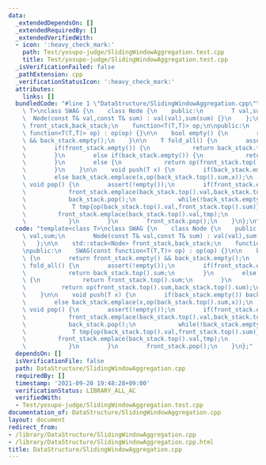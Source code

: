 ```yaml
---
data:
  _extendedDependsOn: []
  _extendedRequiredBy: []
  _extendedVerifiedWith:
  - icon: ':heavy_check_mark:'
    path: Test/yosupo-judge/SlidingWindowAggregation.test.cpp
    title: Test/yosupo-judge/SlidingWindowAggregation.test.cpp
  _isVerificationFailed: false
  _pathExtension: cpp
  _verificationStatusIcon: ':heavy_check_mark:'
  attributes:
    links: []
  bundledCode: "#line 1 \"DataStructure/SlidingWindowAggregation.cpp\"\ntemplate<class\
    \ T>\nclass SWAG {\n    class Node {\n    public:\n        T val,sum;\n      \
    \  Node(const T& val,const T& sum) : val(val),sum(sum) {}\n    };\n\n    std::stack<Node>\
    \ front_stack,back_stack;\n    function<T(T,T)> op;\n\npublic:\n    SWAG(const\
    \ function<T(T,T)> op) : op(op) {}\n\n    bool empty() {\n        return front_stack.empty()\
    \ && back_stack.empty();\n    }\n\n    T fold_all() {\n        assert(!empty());\n\
    \        if(front_stack.empty()) {\n            return back_stack.top().sum;\n\
    \        }\n        else if(back_stack.empty()) {\n            return front_stack.top().sum;\n\
    \        }\n        else {\n            return op(front_stack.top().sum,back_stack.top().sum);\n\
    \        }\n    }\n\n    void push(T x) {\n        if(back_stack.empty()) back_stack.emplace(x,x);\n\
    \        else back_stack.emplace(x,op(back_stack.top().sum,x));\n    }\n\n   \
    \ void pop() {\n        assert(!empty());\n        if(front_stack.empty()) {\n\
    \            front_stack.emplace(back_stack.top().val,back_stack.top().val);\n\
    \            back_stack.pop();\n            while(!back_stack.empty()) {\n   \
    \             T tmp{op(back_stack.top().val,front_stack.top().sum)};\n       \
    \         front_stack.emplace(back_stack.top().val,tmp);\n                back_stack.pop();\n\
    \            }\n        }\n        front_stack.pop();\n    }\n};\n"
  code: "template<class T>\nclass SWAG {\n    class Node {\n    public:\n        T\
    \ val,sum;\n        Node(const T& val,const T& sum) : val(val),sum(sum) {}\n \
    \   };\n\n    std::stack<Node> front_stack,back_stack;\n    function<T(T,T)> op;\n\
    \npublic:\n    SWAG(const function<T(T,T)> op) : op(op) {}\n\n    bool empty()\
    \ {\n        return front_stack.empty() && back_stack.empty();\n    }\n\n    T\
    \ fold_all() {\n        assert(!empty());\n        if(front_stack.empty()) {\n\
    \            return back_stack.top().sum;\n        }\n        else if(back_stack.empty())\
    \ {\n            return front_stack.top().sum;\n        }\n        else {\n  \
    \          return op(front_stack.top().sum,back_stack.top().sum);\n        }\n\
    \    }\n\n    void push(T x) {\n        if(back_stack.empty()) back_stack.emplace(x,x);\n\
    \        else back_stack.emplace(x,op(back_stack.top().sum,x));\n    }\n\n   \
    \ void pop() {\n        assert(!empty());\n        if(front_stack.empty()) {\n\
    \            front_stack.emplace(back_stack.top().val,back_stack.top().val);\n\
    \            back_stack.pop();\n            while(!back_stack.empty()) {\n   \
    \             T tmp{op(back_stack.top().val,front_stack.top().sum)};\n       \
    \         front_stack.emplace(back_stack.top().val,tmp);\n                back_stack.pop();\n\
    \            }\n        }\n        front_stack.pop();\n    }\n};"
  dependsOn: []
  isVerificationFile: false
  path: DataStructure/SlidingWindowAggregation.cpp
  requiredBy: []
  timestamp: '2021-09-20 19:48:28+09:00'
  verificationStatus: LIBRARY_ALL_AC
  verifiedWith:
  - Test/yosupo-judge/SlidingWindowAggregation.test.cpp
documentation_of: DataStructure/SlidingWindowAggregation.cpp
layout: document
redirect_from:
- /library/DataStructure/SlidingWindowAggregation.cpp
- /library/DataStructure/SlidingWindowAggregation.cpp.html
title: DataStructure/SlidingWindowAggregation.cpp
---
```


